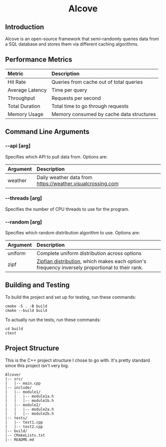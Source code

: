 <h1 style="text-align: center;">Alcove</h1>

## Introduction
Alcove is an open-source framework that semi-randomly queries data from a SQL database and stores them via different caching algorithms.

## Performance Metrics
| Metric          | Description                              |
|:----------------|:-----------------------------------------|
| Hit Rate        | Queries from cache out of total queries  |
| Average Latency | Time per query                           |
| Throughput      | Requests per second                      |
| Total Duration  | Total time to go through requests        |
| Memory Usage    | Memory consumed by cache data structures |

## Command Line Arguments
### --api [arg]
Specifies which API to pull data from. Options are:

| Argument | Description                                                                        |
|:---------|:-----------------------------------------------------------------------------------|
| weather  | Daily weather data from https://weather.visualcrossing.com                         |

### --threads [arg]
Specifies the number of CPU threads to use for the program.

### --random [arg]
Specifies which random distribution algorithm to use. Options are:

| Argument | Description                                                                                                                                   |
|:---------|:----------------------------------------------------------------------------------------------------------------------------------------------|
| uniform  | Complete uniform distribution across options                                                                                                  |
| zipf     | [Zipfian distribution](https://en.wikipedia.org/wiki/Zipf%27s_law), which makes each option's frequency inversely proportional to their rank. |

## Building and Testing
To build the project and set up for testing, run these commands:
``` 
cmake -S . -B build
cmake --build build
```

To actually run the tests, run these commands:
```
cd build
ctest
```

## Project Structure
This is the C++ project structure I chose to go with. It's pretty standard since this project isn't very big.
```
Alcove/
|-- src/
|   |-- main.cpp
|-- include/
|   |-- module1/
|   |   |-- module1a.h
|   |   |-- module1b.h
|   |-- module2/
|   |   |-- module2a.h
|   |   |-- module2b.h
|-- tests/
|   |-- test1.cpp
|   |-- test2.cpp
|-- build/
|-- CMakeLists.txt
|-- README.md
```
